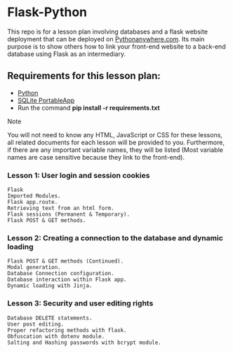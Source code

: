 # Flask-Python
This repo is for a lesson plan involving databases and a flask website deployment that can be deployed on [Pythonanywhere.com](https://www.pythonanywhere.com).
Its main purpose is to show others how to link your front-end website to a back-end database using Flask as an intermediary.

## Requirements for this lesson plan:
- [Python](https://www.python.org/downloads/)
- [SQLite PortableApp](https://sqlitebrowser.org/dl/)
- Run the command **pip install -r requirements.txt**

>[!NOTE]
> You will not need to know any HTML, JavaScript or CSS for these lessons, all related documents for each lesson will be provided to you. Furthermore, if there are any important variable names, they will be listed (Most variable names are case sensitive because they link to the front-end).


### Lesson 1: User login and session cookies
```
Flask
Imported Modules.
Flask app.route.
Retrieving text from an html form.
Flask sessions (Permanent & Temporary).
Flask POST & GET methods.
```
### Lesson 2: Creating a connection to the database and dynamic loading
```
Flask POST & GET methods (Continued).
Modal generation.
Database Connection configuration.
Database interaction within Flask app.
Dynamic loading with Jinja.
```
### Lesson 3: Security and user editing rights
```
Database DELETE statements.
User post editing.
Proper refactoring methods with flask.
Obfuscation with dotenv module.
Salting and Hashing passwords with bcrypt module.
```
